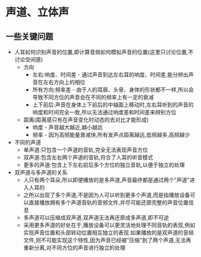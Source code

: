 # 声道、立体声

## 一些关键问题
- 人耳如何识别声音的位置,即计算音频如何模拟声音的位置(这里只讨论位置,不讨论空间感)
  - 方向
    - 左右:响度、时间差 - 通过声音到达左右耳的响度、时间差,能分辨出声音在左右方向上的相位
    - 所有方向:频率差 - 由于人的耳廓、头骨、身体的形状都不一样,所以会导致不同方位的声音会在不同的频率上有一定的衰减
    - 上下前后:声音在身体上下前后的中轴面上移动时,左右耳听到的声音的响度和时间完全一致,所以无法通过响度差和时间差来辨别方位
  - 距离(距离感只有在声音变化时动态的去对比才能形成)
    - 响度 - 声音越大越近,越小越远
    - 频率 - 因为高频能量衰减快,所有发声点距离越远,低频越多,高频越少
- 不同的声道
  - 单声道:只包含一个声道的音轨,完全无法表现声音方位
  - 双声道:包含左右两个声道的音轨,符合了人耳的听音模式
  - 更多的声道:包含上下左右前后多个方位的独立音轨,以便于独立的处理
- 双声道与多声道的关系
  - 人只有两个耳朵,所以即便播放的是多声道,声音最终都是通过两个"声道"进入人耳的
  - 之所以出现了多个声道,不是因为人可以听到更多个声道,而是指播放设备可以直接播放拥有多个声道音轨的音频文件,并尽可能还原完整的声音位置信息
  - 多声道可以压缩成双声道,双声道无法再还原成多声道,即不可逆
  - 采用更多声道的好处在于,播放设备可以更灵活地处理不同音轨的表现,例如实现声音位置和头部转动位置相互独立的表现.如果播放的是双声道的音频文件,则不可能实现这个特性,因为声音已经被"压缩"到了两个声道,无法再重新分离,对不同方位的声音进行独立的处理
